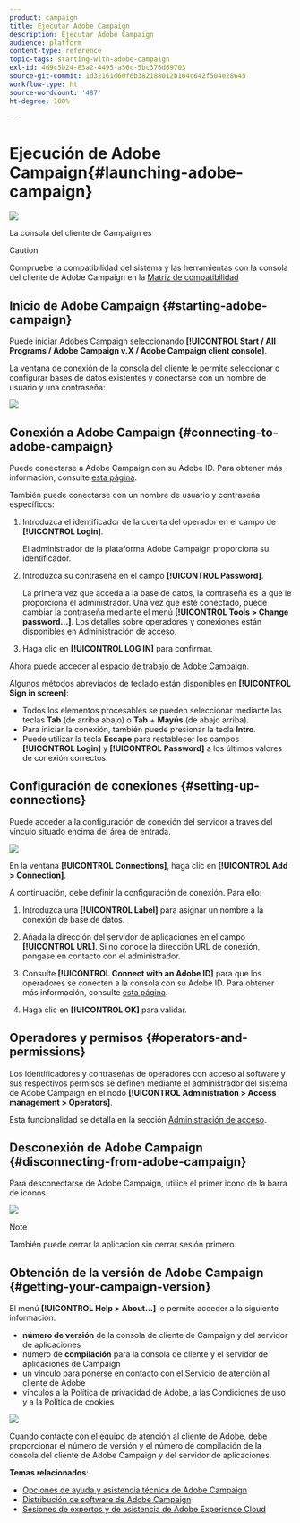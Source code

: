 ```yaml
---
product: campaign
title: Ejecutar Adobe Campaign
description: Ejecutar Adobe Campaign
audience: platform
content-type: reference
topic-tags: starting-with-adobe-campaign
exl-id: 4d9c5b24-83a2-4495-a56c-5bc376d69703
source-git-commit: 1d32161d60f6b382188012b104c642f504e28645
workflow-type: ht
source-wordcount: '487'
ht-degree: 100%

---
```


# Ejecución de Adobe Campaign{#launching-adobe-campaign}

![](../../assets/v7-only.svg)

La consola del cliente de Campaign es

>[!CAUTION]
>
>Compruebe la compatibilidad del sistema y las herramientas con la consola del cliente de Adobe Campaign en la [Matriz de compatibilidad](../../rn/using/compatibility-matrix.md#ClientConsoleoperatingsystems)

## Inicio de Adobe Campaign {#starting-adobe-campaign}

Puede iniciar Adobes Campaign seleccionando **[!UICONTROL Start / All Programs / Adobe Campaign v.X / Adobe Campaign client console]**.

La ventana de conexión de la consola del cliente le permite seleccionar o configurar bases de datos existentes y conectarse con un nombre de usuario y una contraseña:

![](assets/acc-logon.png)

## Conexión a Adobe Campaign {#connecting-to-adobe-campaign}

Puede conectarse a Adobe Campaign con su Adobe ID. Para obtener más información, consulte [esta página](../../integrations/using/about-adobe-id.md).

También puede conectarse con un nombre de usuario y contraseña específicos:

1. Introduzca el identificador de la cuenta del operador en el campo de **[!UICONTROL Login]**.

   El administrador de la plataforma Adobe Campaign proporciona su identificador.

1. Introduzca su contraseña en el campo **[!UICONTROL Password]**.

   La primera vez que acceda a la base de datos, la contraseña es la que le proporciona el administrador. Una vez que esté conectado, puede cambiar la contraseña mediante el menú **[!UICONTROL Tools > Change password...]**. Los detalles sobre operadores y conexiones están disponibles en [Administración de acceso](../../platform/using/access-management.md).

1. Haga clic en **[!UICONTROL LOG IN]** para confirmar.<!--You can also press the **Enter** key to launch connection.-->

Ahora puede acceder al [espacio de trabajo de Adobe Campaign](../../platform/using/adobe-campaign-workspace.md).

Algunos métodos abreviados de teclado están disponibles en **[!UICONTROL Sign in screen]**:
* Todos los elementos procesables se pueden seleccionar mediante las teclas **Tab** (de arriba abajo) o **Tab** + **Mayús** (de abajo arriba).
* Para iniciar la conexión, también puede presionar la tecla **Intro**.
* Puede utilizar la tecla **Escape** para restablecer los campos **[!UICONTROL Login]** y **[!UICONTROL Password]** a los últimos valores de conexión correctos.

## Configuración de conexiones {#setting-up-connections}

Puede acceder a la configuración de conexión del servidor a través del vínculo situado encima del área de entrada.

![](assets/s_ncs_user_connections_management.png)

En la ventana **[!UICONTROL Connections]**, haga clic en **[!UICONTROL Add > Connection]**.

A continuación, debe definir la configuración de conexión. Para ello:

1. Introduzca una **[!UICONTROL Label]** para asignar un nombre a la conexión de base de datos.

1. Añada la dirección del servidor de aplicaciones en el campo **[!UICONTROL URL]**. Si no conoce la dirección URL de conexión, póngase en contacto con el administrador.

1. Consulte **[!UICONTROL Connect with an Adobe ID]** para que los operadores se conecten a la consola con su Adobe ID. Para obtener más información, consulte [esta página](../../integrations/using/about-adobe-id.md).

1. Haga clic en **[!UICONTROL OK]** para validar.

## Operadores y permisos {#operators-and-permissions}

Los identificadores y contraseñas de operadores con acceso al software y sus respectivos permisos se definen mediante el administrador del sistema de Adobe Campaign en el nodo **[!UICONTROL Administration > Access management > Operators]**.

Esta funcionalidad se detalla en la sección [Administración de acceso](../../platform/using/access-management.md).

## Desconexión de Adobe Campaign {#disconnecting-from-adobe-campaign}

Para desconectarse de Adobe Campaign, utilice el primer icono de la barra de iconos.

![](assets/s_ncs_user_deconnexion.png)

>[!NOTE]
>
>También puede cerrar la aplicación sin cerrar sesión primero.

## Obtención de la versión de Adobe Campaign {#getting-your-campaign-version}

El menú **[!UICONTROL Help > About...]** le permite acceder a la siguiente información:

* **número de versión** de la consola de cliente de Campaign y del servidor de aplicaciones
* número de **compilación** para la consola de cliente y el servidor de aplicaciones de Campaign
* un vínculo para ponerse en contacto con el Servicio de atención al cliente de Adobe
* vínculos a la Política de privacidad de Adobe, a las Condiciones de uso y a la Política de cookies

![](assets/about-acc.png)

Cuando contacte con el equipo de atención al cliente de Adobe, debe proporcionar el número de versión y el número de compilación de la consola del cliente de Adobe Campaign y del servidor de aplicaciones.

**Temas relacionados**:

* [Opciones de ayuda y asistencia técnica de Adobe Campaign](../../support.md)
* [Distribución de software de Adobe Campaign](https://experience.adobe.com/#/downloads/content/software-distribution/en/campaign.html)
* [Sesiones de expertos y de asistencia de Adobe Experience Cloud](https://helpx.adobe.com/es/enterprise/admin-guide.html/enterprise/using/support-for-experience-cloud.ug.html)
